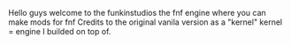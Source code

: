 Hello guys welcome to the funkinstudios the fnf engine where you can make mods for fnf
Credits to the original vanila version as a "kernel" kernel = engine I builded on top of.
